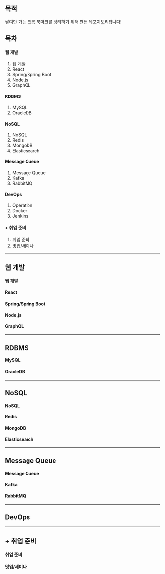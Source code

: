 ## 목적

쌓여만 가는 크롬 북마크를 정리하기 위해 만든 레포지토리입니다!



## 목차

#### 웹 개발

1. 웹 개발
2. React
3. Spring/Spring Boot
4. Node.js
5. GraphQL

#### RDBMS

1. MySQL
2. OracleDB

#### NoSQL

1. NoSQL
2. Redis
3. MongoDB
4. Elasticsearch

#### Message Queue

1. Message Queue
2. Kafka
3. RabbitMQ

#### DevOps

1. Operation
2. Docker
3. Jenkins

#### + 취업 준비

1. 취업 준비
2. 밋업/세미나



___

## 웹 개발

#### 웹 개발

#### React

#### Spring/Spring Boot

#### Node.js

#### GraphQL



___

## RDBMS

#### MySQL

#### OracleDB



___

## NoSQL

#### NoSQL

#### Redis

#### MongoDB

#### Elasticsearch



___

## Message Queue

#### Message Queue

#### Kafka

#### RabbitMQ



___

## DevOps



___

## + 취업 준비

#### 취업 준비

#### 밋업/세미나

